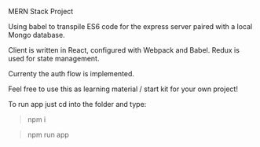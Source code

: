 MERN Stack Project 

Using babel to transpile ES6 code for the express server paired with a local Mongo database.

Client is written in React, configured with Webpack and Babel.
Redux is used for state management.

Currenty the auth flow is implemented.

Feel free to use this as learning material / start kit for your own project!

To run app just cd into the folder and type:

> npm i 

> npm run app
